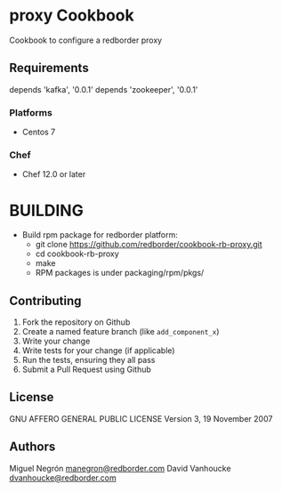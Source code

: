 # proxy Cookbook

Cookbook to configure a redborder proxy

## Requirements

depends 'kafka', '0.0.1'
depends 'zookeeper', '0.0.1'

### Platforms

- Centos 7

### Chef

- Chef 12.0 or later

# BUILDING

- Build rpm package for redborder platform:
  * git clone https://github.com/redborder/cookbook-rb-proxy.git
  * cd cookbook-rb-proxy
  * make
  * RPM packages is under packaging/rpm/pkgs/

## Contributing

1. Fork the repository on Github
2. Create a named feature branch (like `add_component_x`)
3. Write your change
4. Write tests for your change (if applicable)
5. Run the tests, ensuring they all pass
6. Submit a Pull Request using Github

## License
GNU AFFERO GENERAL PUBLIC LICENSE Version 3, 19 November 2007

## Authors
Miguel Negrón <manegron@redborder.com>
David Vanhoucke <dvanhoucke@redborder.com>
